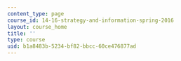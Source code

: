 ```yaml
---
content_type: page
course_id: 14-16-strategy-and-information-spring-2016
layout: course_home
title: ''
type: course
uid: b1a8483b-5234-bf82-bbcc-60ce476877ad
---
```

